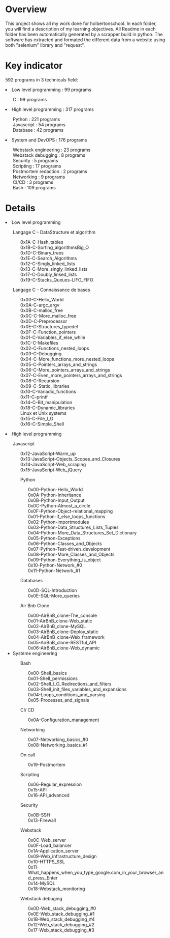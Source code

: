 <h1>Overview</h1>
This project shows all my work done for holbertonschool. In each folder, you will find a description of my learning objectives.
All Readme in each folder has been automatically generated by a scrapper build in python. The software has extracted and formated the different data from a website using both "selenium" library and "request".

<h1>Key indicator</h1>
<p>592 programs in 3 technicals field: </p>
<li>Low level programming : 99 programs</li>
    <ul>C : 99 programs</ul>
<li>High level programming : 317 programs</li>
    <ul>
        Python : 221 programs</br>
        Javascript : 54 programs</br>
        Database : 42 programs</br>
    </ul>
<li>System and DevOPS : 176 programs</li>
    <ul>
        Webstack engineering : 23 programs</br>
        Webstack debugging : 8 programs</br>
        Security : 5 programs</br>
        Scripting : 17 programs</br>
        Postmortem redaction : 2 programs</br>
        Networking : 9 programs</br>
        CI/CD : 3 programs</br>
        Bash : 109 programs</br>
    </ul>
<h1>Details</h1>
<li>Low level programming</li>
    <ul>Langage C - DataStructure et algorithm
        <ul>0x1A-C-Hash_tables</br>
            0x1B-C-Sorting_algorithmsBig_O</br>
            0x1D-C-Binary_trees</br>
            0x1E-C-Search_Algorithms</br>
            0x12-C-Singly_linked_lists</br>
            0x13-C-More_singly_linked_lists</br>
            0x17-C-Doubly_linked_lists</br>
            0x19-C-Stacks_Queues-LIFO_FIFO</br>
        </ul>
    </ul>
    <ul>Langage C - Connaissance de bases
        <ul>
            0x00-C-Hello_World</br>
            0x0A-C-argc_argv</br>
            0x0B-C-malloc_free</br>
            0x0C-C-More_malloc_free</br>
            0x0D-C-Preprocessor</br>
            0x0E-C-Structures_typedef</br>
            0x0F-C-Function_pointers</br>
            0x01-C-Variables_if_else_while</br>
            0x1C-C-Makefiles</br>
            0x02-C-Functions_nested_loops</br>
            0x03-C-Debugging</br>
            0x04-C-More_functions_more_nested_loops</br>
            0x05-C-Pointers_arrays_and_strings</br>
            0x06-C-More_pointers_arrays_and_strings</br>
            0x07-C-Even_more_pointers_arrays_and_strings</br>
            0x08-C-Recursion</br>
            0x09-C-Static_libraries</br>
            0x10-C-Variadic_functions</br>
            0x11-C-printf</br>
            0x14-C-Bit_manipulation</br>
            0x18-C-Dynamic_libraries</br>
            Linux et Unix systems</br>
            0x15-C-File_I_O</br>
            0x16-C-Simple_Shell</br>
        </ul>
    </ul>
<li>High level programming</li>
    <ul>Javascript
        <ul>
            0x12-JavaScript-Warm_up</br>
            0x13-JavaScript-Objects_Scopes_and_Closures</br>
            0x14-JavaScript-Web_scraping</br>
            0x15-JavaScript-Web_jQuery</br>
    </ul>
    <ul>Python
        <ul>
            0x00-Python-Hello_World</br>
            0x0A-Python-Inheritance</br>
            0x0B-Python-Input_Output</br>
            0x0C-Python-Almost_a_circle</br>
            0x0F-Python-Object-relational_mapping</br>
            0x01-Python-if_else_loops_functions</br>
            0x02-Python-importmodules</br>
            0x03-Python-Data_Structures_Lists_Tuples</br>
            0x04-Python-More_Data_Structures_Set_Dictionary</br>
            0x05-Python-Exceptions</br>
            0x06-Python-Classes_and_Objects</br>
            0x07-Python-Test-driven_development</br>
            0x08-Python-More_Classes_and_Objects</br>
            0x09-Python-Everything_is_object</br>
            0x10-Python-Network_#0</br>
            0x11-Python-Network_#1</br>
        </ul>
    </ul>
    <ul>Databases
        <ul>
            0x0D-SQL-Introduction</br>
            0x0E-SQL-More_queries</br>
        </ul>
    </ul>
    <ul>Air Bnb Clone
        <ul>
            0x00-AirBnB_clone-The_console</br>
            0x01-AirBnB_clone-Web_static</br>
            0x02-AirBnB_clone-MySQL</br>
            0x03-AirBnB_clone-Deploy_static</br>
            0x04-AirBnB_clone-Web_framework</br>
            0x05-AirBnB_clone-RESTful_API</br>
            0x06-AirBnB_clone-Web_dynamic</br>
        </ul>
    </ul>
    <li>Système engineering</li>
    <ul>Bash
        <ul>
            0x00-Shell_basics</br>
            0x01-Shell_permissions</br>
            0x02-Shell_I_O_Redirections_and_filters</br>
            0x03-Shell_init_files_variables_and_expansions</br>
            0x04-Loops_conditions_and_parsing</br>
            0x05-Processes_and_signals</br>
        </ul>
    </ul>
    <ul> CI/ CD
        <ul>
            0x0A-Configuration_management</br>
        </ul>
    </ul>
    <ul>Networking
        <ul>
            0x07-Networking_basics_#0</br>
            0x08-Networking_basics_#1</br>
        </ul>
    </ul>
    <ul>On call
        <ul>
            0x19-Postmortem</br>
        </ul>
    </ul>
    <ul>Scripting
        <ul>
            0x06-Regular_expression</br>
            0x15-API</br>
            0x16-API_advanced</br>
        </ul>
    </ul>
    <ul>Security
        <ul>
            0x0B-SSH</br>
            0x13-Firewall</br>
        </ul>
    </ul>
    <ul>Webstack
        <ul>
            0x0C-Web_server</br>
            0x0F-Load_balancer</br>
            0x1A-Application_server</br>
            0x09-Web_infrastructure_design</br>
            0x10-HTTPS_SSL</br>
            0x11-What_happens_when_you_type_google.com_in_your_browser_and_press_Enter</br>
            0x14-MySQL</br>
            0x18-Webstack_monitoring</br>
        </ul>
    </ul>
    <ul>
        Webstack debuging
        <ul>
            0x0D-Web_stack_debugging_#0</br>
            0x0E-Web_stack_debugging_#1</br>
            0x1B-Web_stack_debugging_#4</br>
            0x12-Web_stack_debugging_#2</br>
            0x17-Web_stack_debugging_#3</br>
        </ul>
    </ul>


